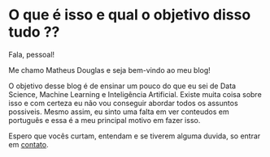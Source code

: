 # O que é isso e qual o objetivo disso tudo ??

Fala, pessoal!

Me chamo Matheus Douglas e seja bem-vindo ao meu blog!

O objetivo desse blog é de ensinar um pouco do que eu sei de Data Science, Machine Learning e Inteligência Artificial. Existe muita coisa sobre isso e com certeza eu não vou conseguir abordar todos os assuntos possiveis. Mesmo assim, eu sinto uma falta em ver conteudos em português e essa é a meu principal motivo em fazer isso.

Espero que vocês curtam, entendam e se tiverem alguma duvida, so entrar em [contato](contact.md).
